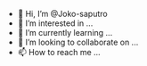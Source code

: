- 👋 Hi, I’m @Joko-saputro
- 👀 I’m interested in ...
- 🌱 I’m currently learning ...
- 💞️ I’m looking to collaborate on ...
- 📫 How to reach me ...

<!---
Joko-saputro/Joko-saputro is a ✨ special ✨ repository because its `README.md` (this file) appears on your GitHub profile.
You can click the Preview link to take a look at your changes.
--->

